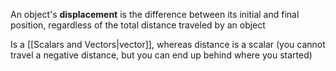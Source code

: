 An object's **displacement** is the difference between its initial and final position, regardless of the total distance traveled by an object

Is a [[Scalars and Vectors|vector]], whereas distance is a scalar (you cannot travel a negative distance, but you can end up behind where you started)
